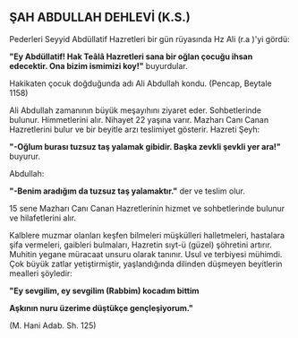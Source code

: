 ## ŞAH ABDULLAH DEHLEVİ (K.S.)

Pederleri Seyyid Abdüllatif Hazretleri bir gün rüya­sında Hz Ali (r.a )'yi gördü:

**"Ey Abdüllatif! Hak Teâlâ Hazretleri sana bir oğlan çocuğu ihsan edecektir. Ona bizim ismimizi koy!"** buyurdular.

Hakikaten çocuk doğduğunda adı Ali Abdullah kon­du. (Pencap, Beytale 1158)

Ali Abdullah zamanının büyük meşayıhını ziyaret eder. Sohbetlerinde bulunur. Himmetlerini alır. Niha­yet 22 yaşına varır. Mazharı Canı Canan Hazretlerini bulur ve bir beyitle arzı teslimiyet gösterir. Hazreti Şeyh:

**"-Oğlum burası tuzsuz taş yalamak gibidir. Başka zevkli şevkli yer ara!"** buyurur.

Abdullah:

**"-Benim aradığım da tuzsuz taş yalamaktır."** der ve teslim olur.

15 sene Mazharı Canı Canan Hazretlerinin hizmet ve sohbetlerinde bulunur ve hilafetlerini alır.

Kalblere muzmar olanları keşfen bilmeleri müşkülleri halletmeleri, hastalara şifa vermeleri, gaibleri bulmaları, Hazretin sıyt-ü (güzel) şöhretini artırır. Muhitin yega­ne müracaat unsuru olarak tanınır. Usul ve terbiyesi mühimdi. Çok büyük zatlar yetiştirmiştir, yaşlandığın­da dilinden düşmeyen beyitlerin mealleri şöyledir:

**"Ey sevgilim, ey sevgilim (Rabbim) kocadım bittim**

**Aşkının nuru üzerime düştükçe gençleşiyorum."**

(M. Hani Adab. Sh. 125)
